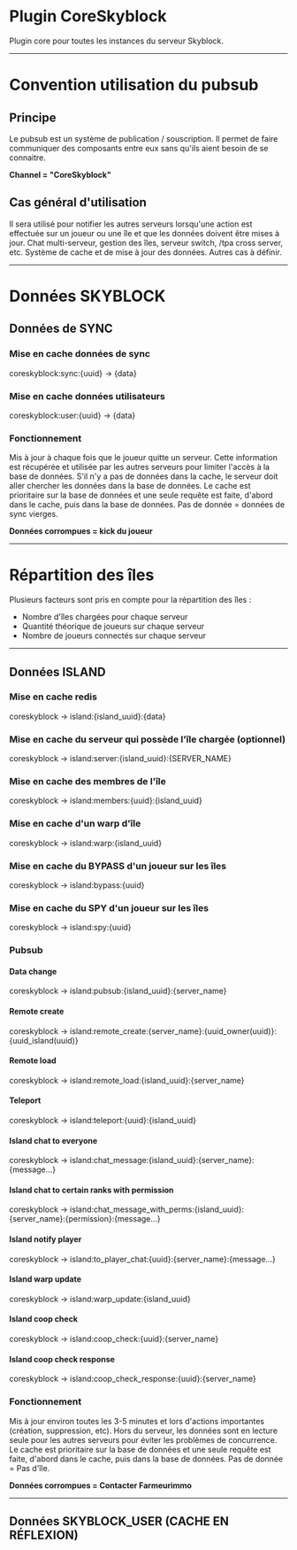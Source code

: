 # Plugin CoreSkyblock

Plugin core pour toutes les instances du serveur Skyblock.

-----------------

# Convention utilisation du pubsub

## Principe

Le pubsub est un système de publication / souscription. Il permet de faire communiquer des composants entre eux sans
qu'ils aient besoin de se connaitre.

**Channel = "CoreSkyblock"**

## Cas général d'utilisation

Il sera utilisé pour notifier les autres serveurs lorsqu'une action est effectuée sur un joueur ou une île et que les
données doivent être mises à jour.
Chat multi-serveur, gestion des îles, serveur switch, /tpa cross server, etc.
Système de cache et de mise à jour des données.
Autres cas à définir.

-----------------

# Données SKYBLOCK

## Données de SYNC

### Mise en cache données de sync

coreskyblock:sync:{uuid} → {data}

### Mise en cache données utilisateurs

coreskyblock:user:{uuid} → {data}

### Fonctionnement

Mis à jour à chaque fois que le joueur quitte un serveur.
Cette information est récupérée et utilisée par les autres serveurs pour limiter l'accès à la base de données.
S'il n'y a pas de données dans la cache, le serveur doit aller chercher les données dans la base de données.
Le cache est prioritaire sur la base de données et une seule requête est faite, d'abord dans le cache, puis dans la base
de données.
Pas de donnée = données de sync vierges.

**Données corrompues = kick du joueur**

-----------------

# Répartition des îles

Plusieurs facteurs sont pris en compte pour la répartition des îles :

- Nombre d'îles chargées pour chaque serveur
- Quantité théorique de joueurs sur chaque serveur
- Nombre de joueurs connectés sur chaque serveur

-----------------

## Données ISLAND

### Mise en cache redis

coreskyblock → island:{island_uuid}:{data}

### Mise en cache du serveur qui possède l'île chargée (optionnel)

coreskyblock → island:server:{island_uuid}:{SERVER_NAME}

### Mise en cache des membres de l'île

coreskyblock → island:members:{uuid}:{island_uuid}

### Mise en cache d'un warp d'île

coreskyblock → island:warp:{island_uuid}

### Mise en cache du BYPASS d'un joueur sur les îles

coreskyblock → island:bypass:{uuid}

### Mise en cache du SPY d'un joueur sur les îles

coreskyblock → island:spy:{uuid}

### Pubsub

#### Data change

coreskyblock → island:pubsub:{island_uuid}:{server_name}

#### Remote create

coreskyblock → island:remote_create:{server_name}:{uuid_owner(uuid)}:{uuid_island(uuid)}

#### Remote load

coreskyblock → island:remote_load:{island_uuid}:{server_name}

#### Teleport

coreskyblock → island:teleport:{uuid}:{island_uuid}

#### Island chat to everyone

coreskyblock → island:chat_message:{island_uuid}:{server_name}:{message...}

#### Island chat to certain ranks with permission

coreskyblock → island:chat_message_with_perms:{island_uuid}:{server_name}:{permission}:{message...}

#### Island notify player

coreskyblock → island:to_player_chat:{uuid}:{server_name}:{message...}

#### Island warp update

coreskyblock → island:warp_update:{island_uuid}

#### Island coop check

coreskyblock → island:coop_check:{uuid}:{server_name}

#### Island coop check response

coreskyblock → island:coop_check_response:{uuid}:{server_name}

### Fonctionnement

Mis à jour environ toutes les 3-5 minutes et lors d'actions importantes (création, suppression, etc).
Hors du serveur, les données sont en lecture seule pour les autres serveurs pour éviter les problèmes de concurrence.
Le cache est prioritaire sur la base de données et une seule requête est faite, d'abord dans le cache, puis dans la base
de données.
Pas de donnée = Pas d'île.

**Données corrompues = Contacter Farmeurimmo**

-----------------

## Données SKYBLOCK_USER (CACHE EN RÉFLEXION)



